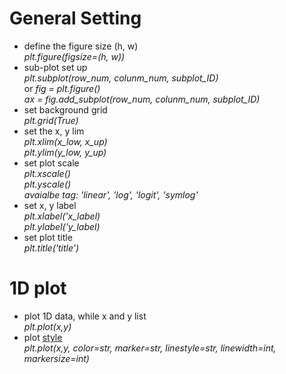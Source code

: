 # General Setting
* define the figure size (h, w)  
  *plt.figure(figsize=(h, w))*
* sub-plot set up  
  *plt.subplot(row_num, colunm_num, subplot_ID)*  
  or
  *fig = plt.figure()*  
  *ax = fig.add_subplot(row_num, colunm_num, subplot_ID)*  
* set background grid  
  *plt.grid(True)*
* set the x, y lim  
  *plt.xlim(x_low, x_up)*  
  *plt.ylim(y_low, y_up)*
* set plot scale  
  *plt.xscale()*  
  *plt.yscale()*  
  *avaialbe tag: 'linear', 'log', 'logit', 'symlog'*  
* set x, y label  
  *plt.xlabel('x_label)*  
  *plt.ylabel('y_label)*
* set plot title  
  *plt.title('title')*

# 1D plot
* plot 1D data, while x and y list  
  *plt.plot(x,y)*
* plot [style](https://matplotlib.org/api/_as_gen/matplotlib.pyplot.plot.html)  
  *plt.plot(x,y, color=str, marker=str, linestyle=str, linewidth=int, markersize=int)*
